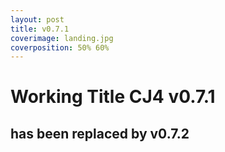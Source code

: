 ```yaml
---
layout: post
title: v0.7.1
coverimage: landing.jpg
coverposition: 50% 60%
---
```

# Working Title CJ4 v0.7.1
## has been replaced by v0.7.2